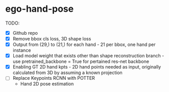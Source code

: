 # ego-hand-pose

TODO:
- [x] Github repo 
- [x] Remove bbox cls loss, 3D shape loss
- [x] Output from (29,) to (21,) for each hand -  21 per bbox, one hand per instance
- [x] Load model weight that exists other than shape reconstruction branch - use pretrained_backbone = True for pertained res-net backbone
- [x] Enabling GT 2D hand kpts - 2D hand points needed as input, originally calculated from 3D by assuming a known projection
- [ ] Replace Keypoints RCNN with POTTER 
	- Hand 2D pose estimation
